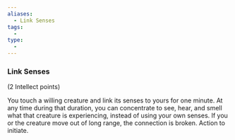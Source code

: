 ```yaml
---
aliases:
  - Link Senses
tags:
  - 
type:
  - 
---
```

### Link Senses

(2 Intellect points)

You touch a willing creature and link its senses to yours for one minute. At any time during that duration, you can concentrate to see, hear, and smell what that creature is experiencing, instead of using your own senses. If you or the creature move out of long range, the connection is broken. Action to initiate.